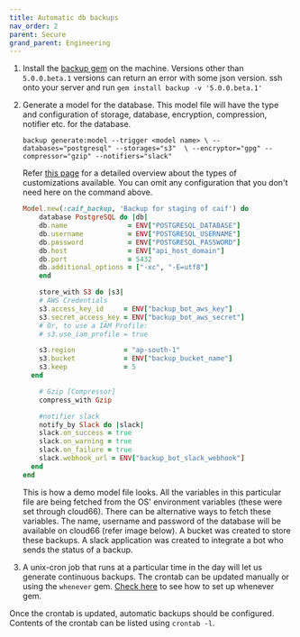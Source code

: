 ```yaml
---
title: Automatic db backups
nav_order: 2
parent: Secure
grand_parent: Engineering
---
```


1. Install the [backup gem](https://github.com/backup/backup) on the machine. Versions other than `5.0.0.beta.1` versions can return an error with some json version. ssh onto your server and run
	`gem install backup -v '5.0.0.beta.1'`

2. Generate a model for the database. This model file will have the type and configuration of storage, database, encryption, compression, notifier etc. for the database. 

	`backup generate:model --trigger <model name> \
	    --databases="postgresql" --storages="s3"  \
	    --encryptor="gpg" --compressor="gzip" --notifiers="slack"`

	Refer [this page](https://backup.github.io/backup/v4/generator/) for a detailed overview about the types of customizations available. You can omit any configuration that you don't need here on the command above.  

	
	```ruby
	Model.new(:caif_backup, 'Backup for staging of caif') do
		database PostgreSQL do |db|
	    db.name               = ENV["POSTGRESQL_DATABASE"]
	    db.username           = ENV["POSTGRESQL_USERNAME"]
	    db.password           = ENV["POSTGRESQL_PASSWORD"]
	    db.host               = ENV["api_host_domain"]
	    db.port               = 5432
	    db.additional_options = ["-xc", "-E=utf8"]
		end

	 	store_with S3 do |s3|
	    # AWS Credentials
	    s3.access_key_id     = ENV["backup_bot_aws_key"]
	    s3.secret_access_key = ENV["backup_bot_aws_secret"]
	    # Or, to use a IAM Profile:
	    # s3.use_iam_profile = true

	    s3.region            = "ap-south-1"
	    s3.bucket            = ENV["backup_bucket_name"]
	    s3.keep              = 5
	  end

		# Gzip [Compressor]
		compress_with Gzip

		#notifier slack
	 	notify_by Slack do |slack|
	    slack.on_success = true
	    slack.on_warning = true
	    slack.on_failure = true
	    slack.webhook_url = ENV["backup_bot_slack_webhook"]
	  end
	end
	```

	This is how a demo model file looks. All the variables in this particular file are being fetched from the OS' environment variables (these were set through cloud66). There can be alternative ways to fetch these variables. The name, username and password of the database will be available on cloud66 (refer image below). A bucket was created to store these backups. A slack application was created to integrate a bot who sends the status of a backup. 

3. A unix-cron job that runs at a particular time in the day will let us generate continuous backups. The crontab can be updated manually or using the `whenever` gem. [Check here](https://github.com/javan/whenever) to see how to set up whenever gem. 

Once the crontab is updated, automatic backups should be configured. Contents of the crontab can be listed using `crontab -l`. 
